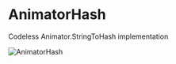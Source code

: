 # AnimatorHash
Codeless Animator.StringToHash implementation

![AnimatorHash](https://i.imgur.com/JOjoqL1.png)
